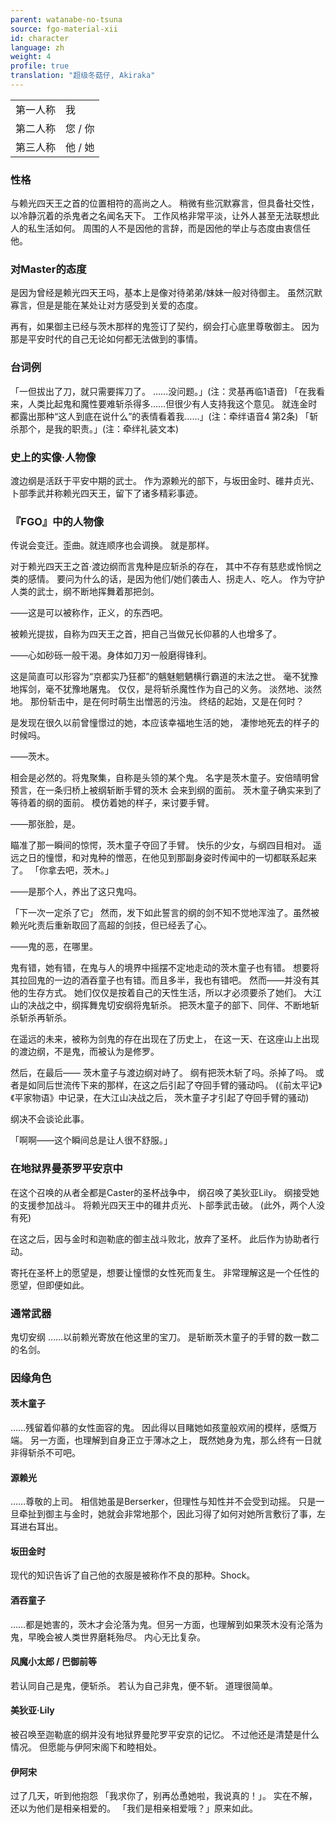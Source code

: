 ```yaml
---
parent: watanabe-no-tsuna
source: fgo-material-xii
id: character
language: zh
weight: 4
profile: true
translation: "超级冬菇仔, Akiraka"
---
```


<table>
  <tr><td>第一人称</td><td>我</td></tr>
  <tr><td>第二人称</td><td>您 / 你</td></tr>
  <tr><td>第三人称</td><td>他 / 她</td></tr>
</table>

### 性格

与赖光四天王之首的位置相符的高尚之人。
稍微有些沉默寡言，但具备社交性，以冷静沉着的杀鬼者之名闻名天下。
工作风格非常平淡，让外人甚至无法联想此人的私生活如何。
周围的人不是因他的言辞，而是因他的举止与态度由衷信任他。

### 对Master的态度

是因为曾经是赖光四天王吗，基本上是像对待弟弟/妹妹一般对待御主。
虽然沉默寡言，但是是能在某处让对方感受到关爱的态度。

再有，如果御主已经与茨木那样的鬼签订了契约，纲会打心底里尊敬御主。
因为那是平安时代的自己无论如何都无法做到的事情。

### 台词例

「一但拔出了刀，就只需要挥刀了。
……没问题。」(注：灵基再临1语音)
「在我看来，人类比起鬼和魔性要难斩杀得多……但很少有人支持我这个意见。
就连金时都露出那种“这人到底在说什么”的表情看着我……」(注：牵绊语音4 第2条)
「斩杀那个，是我的职责。」(注：牵绊礼装文本)

### 史上的实像·人物像

渡边纲是活跃于平安中期的武士。
作为源赖光的部下，与坂田金时、碓井贞光、卜部季武并称赖光四天王，留下了诸多精彩事迹。

### 『FGO』中的人物像

传说会变迁。歪曲。就连顺序也会调换。
就是那样。

对于赖光四天王之首·渡边纲而言鬼种是应斩杀的存在，
其中不存有慈悲或怜悯之类的感情。
要问为什么的话，是因为他们/她们袭击人、拐走人、吃人。
作为守护人类的武士，纲不断地挥舞着那把剑。

——这是可以被称作，正义，的东西吧。

被赖光提拔，自称为四天王之首，把自己当做兄长仰慕的人也增多了。

——心如砂砾一般干渴。身体如刀刃一般磨得锋利。

这是简直可以形容为“京都实乃狂都”的魑魅魍魉横行霸道的末法之世。
毫不犹豫地挥剑，毫不犹豫地屠鬼。
仅仅，是将斩杀魔性作为自己的义务。
淡然地、淡然地。
那份斩击中，是在何时萌生出憎恶的污浊。
终结的起始，又是在何时？

是发现在很久以前曾憧憬过的她，本应该幸福地生活的她，
凄惨地死去的样子的时候吗。

——茨木。

相会是必然的。将鬼聚集，自称是头领的某个鬼。
名字是茨木童子。安倍晴明曾预言，在一条归桥上被纲斩断手臂的茨木
会来到纲的面前。
茨木童子确实来到了等待着的纲的面前。
模仿着她的样子，来讨要手臂。

——那张脸，是。

瞄准了那一瞬间的惊愕，茨木童子夺回了手臂。
快乐的少女，与纲四目相对。
遥远之日的憧憬，和对鬼种的憎恶，在他见到那副身姿时传闻中的一切都联系起来了。
「你拿去吧，茨木。」

——是那个人，养出了这只鬼吗。

「下一次一定杀了它」
然而，发下如此誓言的纲的剑不知不觉地浑浊了。虽然被赖光叱责后重新取回了高超的剑技，但已经丢了心。

——鬼的恶，在哪里。

鬼有错，她有错，在鬼与人的境界中摇摆不定地走动的茨木童子也有错。
想要将其拉回鬼的一边的酒吞童子也有错。而且多半，我也有错吧。
然而——并没有其他的生存方式。
她们仅仅是按着自己的天性生活，所以才必须要杀了她们。
大江山的决战之中，纲挥舞鬼切安纲将鬼斩杀。
把茨木童子的部下、同伴、不断地斩杀斩杀再斩杀。

在遥远的未来，被称为剑鬼的存在出现在了历史上，
在这一天、在这座山上出现的渡边纲，不是鬼，而被认为是修罗。

然后，在最后——
茨木童子与渡边纲对峙了。
纲有把茨木斩了吗。杀掉了吗。
或者是如同后世流传下来的那样，在这之后引起了夺回手臂的骚动吗。
(《前太平记》《平家物语》中记录，在大江山决战之后，
茨木童子才引起了夺回手臂的骚动)

纲决不会谈论此事。

「啊啊——这个瞬间总是让人很不舒服。」

### 在地狱界曼荼罗平安京中

在这个召唤的从者全都是Caster的圣杯战争中，
纲召唤了美狄亚Lily。
纲接受她的支援参加战斗。
将赖光四天王中的碓井贞光、卜部季武击破。
(此外，两个人没有死)

在这之后，因与金时和迦勒底的御主战斗败北，放弃了圣杯。
此后作为协助者行动。

寄托在圣杯上的愿望是，想要让憧憬的女性死而复生。
非常理解这是一个任性的愿望，但即便如此。

### 通常武器

鬼切安纲
……以前赖光寄放在他这里的宝刀。
是斩断茨木童子的手臂的数一数二的名剑。

### 因缘角色

#### 茨木童子

……残留着仰慕的女性面容的鬼。
因此得以目睹她如孩童般欢闹的模样，感慨万端。
另一方面，也理解到自身正立于薄冰之上，
既然她身为鬼，那么终有一日就非得斩杀不可吧。

#### 源赖光

……尊敬的上司。
相信她虽是Berserker，但理性与知性并不会受到动摇。
只是一旦牵扯到御主与金时，她就会非常地那个，因此习得了如何对她所言敷衍了事，左耳进右耳出。

#### 坂田金时

现代的知识告诉了自己他的衣服是被称作不良的那种。Shock。

#### 酒吞童子

……都是她害的，茨木才会沦落为鬼。但另一方面，也理解到如果茨木没有沦落为鬼，早晚会被人类世界磨耗殆尽。
内心无比复杂。

#### 风魔小太郎 / 巴御前等

若认同自己是鬼，便斩杀。
若认为自己非鬼，便不斩。
道理很简单。

#### 美狄亚·Lily

被召唤至迦勒底的纲并没有地狱界曼陀罗平安京的记忆。
不过他还是清楚是什么情况。
但愿能与伊阿宋阁下和睦相处。

#### 伊阿宋

过了几天，听到他抱怨
「我求你了，别再怂恿她啦，我说真的！」。
实在不解，还以为他们是相亲相爱的。
「我们是相亲相爱哦？」原来如此。

